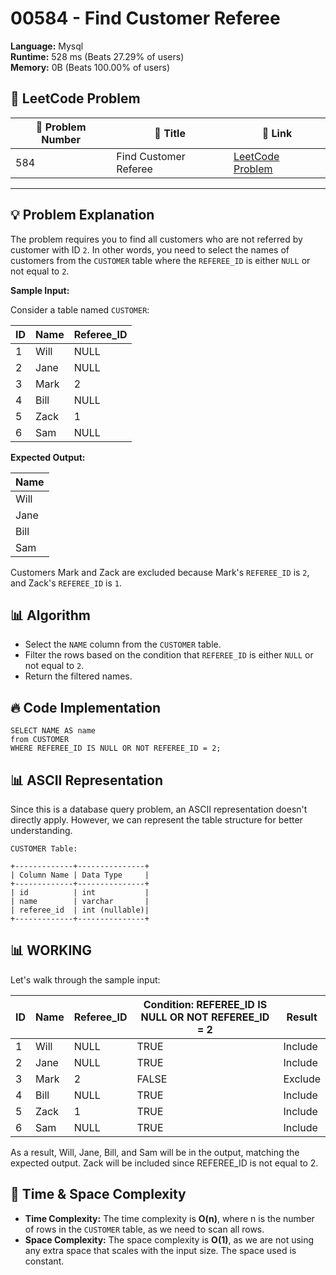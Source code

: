 # 00584 - Find Customer Referee
    
**Language:** Mysql  
**Runtime:** 528 ms (Beats 27.29% of users)  
**Memory:** 0B (Beats 100.00% of users)  

## 📝 **LeetCode Problem**
| 🔢 Problem Number | 📌 Title | 🔗 Link |
|------------------|--------------------------|--------------------------|
| 584 | Find Customer Referee | [LeetCode Problem](https://leetcode.com/problems/find-customer-referee/) |

---

## 💡 **Problem Explanation**

The problem requires you to find all customers who are not referred by customer with ID `2`. In other words, you need to select the names of customers from the `CUSTOMER` table where the `REFEREE_ID` is either `NULL` or not equal to `2`.

**Sample Input:**

Consider a table named `CUSTOMER`:

| ID  | Name    | Referee_ID |
|-----|---------|------------|
| 1   | Will    | NULL       |
| 2   | Jane    | NULL       |
| 3   | Mark    | 2          |
| 4   | Bill    | NULL       |
| 5   | Zack    | 1          |
| 6   | Sam     | NULL       |

**Expected Output:**

| Name    |
|---------|
| Will    |
| Jane    |
| Bill    |
| Sam     |

Customers Mark and Zack are excluded because Mark's `REFEREE_ID` is `2`, and Zack's `REFEREE_ID` is `1`.

## 📊 **Algorithm**

*   Select the `NAME` column from the `CUSTOMER` table.
*   Filter the rows based on the condition that `REFEREE_ID` is either `NULL` or not equal to `2`.
*   Return the filtered names.

## 🔥 **Code Implementation**

```mysql
SELECT NAME AS name
from CUSTOMER
WHERE REFEREE_ID IS NULL OR NOT REFEREE_ID = 2;
```

## 📊 **ASCII Representation**

Since this is a database query problem, an ASCII representation doesn't directly apply. However, we can represent the table structure for better understanding.

```
CUSTOMER Table:

+-------------+---------------+
| Column Name | Data Type     |
+-------------+---------------+
| id          | int           |
| name        | varchar       |
| referee_id  | int (nullable)|
+-------------+---------------+
```

## 📊 **WORKING**

Let's walk through the sample input:

| ID  | Name    | Referee_ID | Condition: REFEREE_ID IS NULL OR NOT REFEREE_ID = 2 | Result     |
|-----|---------|------------|-------------------------------------------------------|------------|
| 1   | Will    | NULL       | TRUE                                                  | Include    |
| 2   | Jane    | NULL       | TRUE                                                  | Include    |
| 3   | Mark    | 2          | FALSE                                                 | Exclude    |
| 4   | Bill    | NULL       | TRUE                                                  | Include    |
| 5   | Zack    | 1          | TRUE                                                  | Include    |
| 6   | Sam     | NULL       | TRUE                                                  | Include    |

As a result, Will, Jane, Bill, and Sam will be in the output, matching the expected output.  Zack will be included since REFEREE_ID is not equal to 2.

## 🚀 **Time & Space Complexity**

*   **Time Complexity:** The time complexity is **O(n)**, where n is the number of rows in the `CUSTOMER` table, as we need to scan all rows.
*   **Space Complexity:** The space complexity is **O(1)**, as we are not using any extra space that scales with the input size. The space used is constant.
    